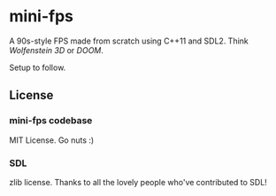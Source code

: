 # mini-fps
 
A 90s-style FPS made from scratch using C++11 and SDL2. Think *Wolfenstein 3D* or *DOOM*.

Setup to follow.

## License

### mini-fps codebase

MIT License. Go nuts :)

### SDL

zlib license. Thanks to all the lovely people who've contributed to SDL!